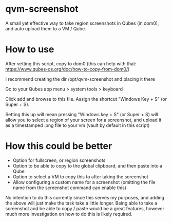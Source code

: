 # qvm-screenshot

A small yet effective way to take region screenshots in Qubes (in dom0), and auto upload them to a VM / Qube.

# How to use

After vetting this script, copy to dom0 (this can help with that: https://www.qubes-os.org/doc/how-to-copy-from-dom0/)

I recommend creating the dir /opt/qvm-screenshot and placing it there

Go to your Qubes app menu > system tools > keyboard

Click add and browse to this file. Assign the shortcut "Windows Key + S" (or Super + S).

Setting this up will mean pressing "Windows key + S" (or Super + S) will allow you to select a region of your screen for a screenshot, and upload it as a timestamped .png file to your vm (vault by default in this script)

# How this could be better

- Option for fullscreen, or region screenshots
- Option to be able to copy to the global clipboard, and then paste into a Qube
- Option to select a VM to copy this to after taking the screenshot
- Allow configuring a custom name for a screenshot (omitting the file name from the screenshot command can enable this)

No intention to do this currently since this serves my purposes, and adding the above will just make the task take a little longer. Being able to take a screenshot and be able to copy / paste would be a great features, however much more investigation on how to do this is likely required.
